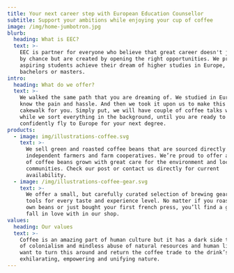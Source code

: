 ```yaml
---
title: Your next career step with European Education Counsellor
subtitle: Support your ambitions while enjoying your cup of coffee
image: /img/home-jumbotron.jpg
blurb:
  heading: What is EEC?
  text: >-
    EEC is partner for everyone who believe that great career doesn't just come
    by chance but are created by opening the right opportunities. We provide
    aspiring students achieve their dream of higher studies in Europe, be it
    bachelors or masters.
intro:
  heading: What do we offer?
  text: >-
    We walked the same path that you are dreaming of. We studied in Europe. We
    know the pain and hassle. And then we took it upon us to make this journey a
    cakewalk for you. Simply put, we will have couple of coffee talks with you,
    while we sort everything in the background, until you are ready to
    confidently fly to Europe for your next degree.
products:
  - image: img/illustrations-coffee.svg
    text: >-
      We sell green and roasted coffee beans that are sourced directly from
      independent farmers and farm cooperatives. We’re proud to offer a variety
      of coffee beans grown with great care for the environment and local
      communities. Check our post or contact us directly for current
      availability.
  - image: /img/illustrations-coffee-gear.svg
    text: >-
      We offer a small, but carefully curated selection of brewing gear and
      tools for every taste and experience level. No matter if you roast your
      own beans or just bought your first french press, you’ll find a gadget to
      fall in love with in our shop.
values:
  heading: Our values
  text: >-
    Coffee is an amazing part of human culture but it has a dark side too – one
    of colonialism and mindless abuse of natural resources and human lives. We
    want to turn this around and return the coffee trade to the drink’s
    exhilarating, empowering and unifying nature.
---
```


